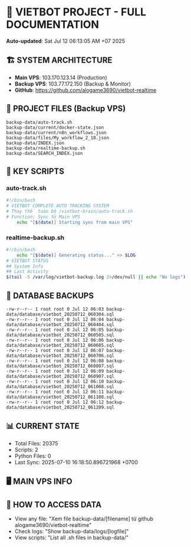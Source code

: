 # 🤖 VIETBOT PROJECT - FULL DOCUMENTATION
**Auto-updated**: Sat Jul 12 06:13:05 AM +07 2025

## 🏗️ SYSTEM ARCHITECTURE
- **Main VPS**: 103.170.123.14 (Production)
- **Backup VPS**: 103.77.172.150 (Backup & Monitor)
- **GitHub**: https://github.com/alogame3690/vietbot-realtime

## 📁 PROJECT FILES (Backup VPS)
```
backup-data/auto-track.sh
backup-data/current/docker-state.json
backup-data/current/n8n_workflows.json
backup-data/files/My_workflow_2_10.json
backup-data/INDEX.json
backup-data/realtime-backup.sh
backup-data/SEARCH_INDEX.json
```

## 🔧 KEY SCRIPTS
### auto-track.sh
```bash
#!/bin/bash
# VIETBOT COMPLETE AUTO TRACKING SYSTEM
# Thay thế toàn bộ /vietbot-brain/auto-track.sh
# Function: Sync từ Main VPS
    echo "[$(date)] Starting sync from main VPS"
```
### realtime-backup.sh
```bash
#!/bin/bash
    echo "[$(date)] Generating status..." >> $LOG
# VIETBOT STATUS
## System Info
## Last Activity
$(tail -5 /var/log/vietbot-backup.log 2>/dev/null || echo "No logs")
```

## 💾 DATABASE BACKUPS
```
-rw-r--r-- 1 root root 0 Jul 12 06:03 backup-data/database/vietbot_20250712_060304.sql
-rw-r--r-- 1 root root 0 Jul 12 06:04 backup-data/database/vietbot_20250712_060404.sql
-rw-r--r-- 1 root root 0 Jul 12 06:05 backup-data/database/vietbot_20250712_060505.sql
-rw-r--r-- 1 root root 0 Jul 12 06:06 backup-data/database/vietbot_20250712_060605.sql
-rw-r--r-- 1 root root 0 Jul 12 06:07 backup-data/database/vietbot_20250712_060706.sql
-rw-r--r-- 1 root root 0 Jul 12 06:08 backup-data/database/vietbot_20250712_060807.sql
-rw-r--r-- 1 root root 0 Jul 12 06:09 backup-data/database/vietbot_20250712_060907.sql
-rw-r--r-- 1 root root 0 Jul 12 06:10 backup-data/database/vietbot_20250712_061008.sql
-rw-r--r-- 1 root root 0 Jul 12 06:11 backup-data/database/vietbot_20250712_061108.sql
-rw-r--r-- 1 root root 0 Jul 12 06:12 backup-data/database/vietbot_20250712_061209.sql
```

## 📊 CURRENT STATE
- Total Files: 20375
- Scripts: 2
- Python Files: 0
- Last Sync: 2025-07-10 16:18:50.896721968 +0700

## 🖥️ MAIN VPS INFO


## 🚨 HOW TO ACCESS DATA
- View any file: "Xem file backup-data/[filename] từ github alogame3690/vietbot-realtime"
- Check logs: "Show backup-data/logs/[logfile]"
- View scripts: "List all .sh files in backup-data/"
